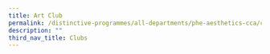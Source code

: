```yaml
---
title: Art Club
permalink: /distinctive-programmes/all-departments/phe-aesthetics-cca/cca/clubs/art-club/
description: ""
third_nav_title: Clubs
---
```

